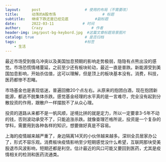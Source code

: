 ```yaml
---
layout:     post                    # 使用的布局（不需要改）
title:      动荡的A股市场                     # 标题
subtitle:   继续下跌还是已经见底            #副标题
date:       2022-03-11             # 时间
author:     Crazy                      # 作者
header-img: img/post-bg-keybord.jpg  #这篇文章标题背景图片
catalog: true                       # 是否归档
tags:                               #标签
    - 生活
---
```


最近市场受到俄乌冲突以及美国加息预期的影响走势极弱，隐隐有点熊出没的感觉。市场恐慌情绪蔓延，之前至少还有板块轮动，最近一直是普跌。新能源受到美国加息影响，开始杀估值，这可以理解，但是顶上的板块基本没有。消费，科技，医药都惨不忍睹。

市场基金也是表现低迷，普遍回撤20个点左右。从原来的抱团白酒，现在抱团新能源，都逃不脱集体杀跌。感觉基金经理的水平真的是一言难尽，完全没有起到分散投资的作用，跟散户一样摆脱不了从众心理。

投资的道路从来都不是一帆风顺，逆境比拼的就是定力，所以一定要拿3-5年不动的钱，否则波动承受不了，只能追涨杀跌。就像查理芒格所说，投资是一个复杂的学科，需要用到各种各样的知识，想要做好真是不容易。

上海的疫情越来越严重了，身边隔离14天的小伙伴越来越多。深圳全员居家办公了，形式不容乐观。消费板块疫情影响至少短期感觉没什么希望，互联网那块受美股退市风波影响，短期还都是利空。估计最近的风口可能又要回到医药，尤其是疫情相关的检测和医药流通类。
